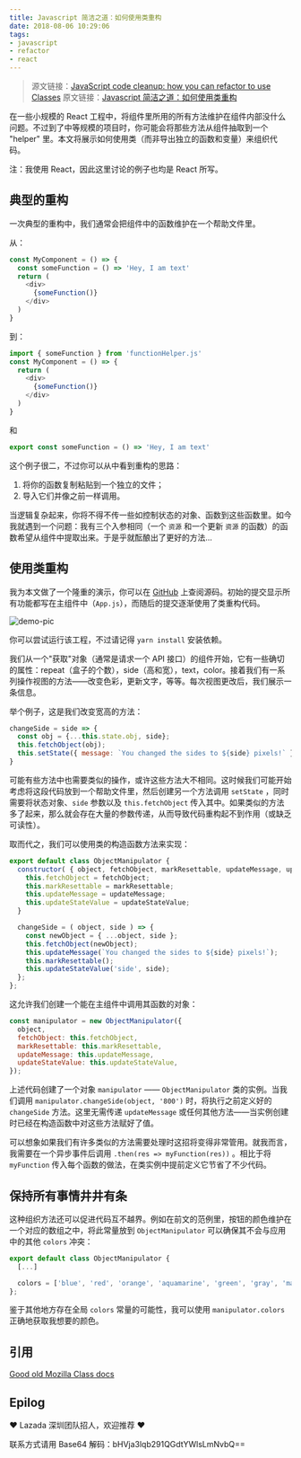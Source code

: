 ```yaml
---
title: Javascript 简洁之道：如何使用类重构
date: 2018-08-06 10:29:06
tags:
- javascript
- refactor
- react
---
```


> 源文链接：[JavaScript code cleanup: how you can refactor to use Classes](https://medium.freecodecamp.org/javascript-code-cleanup-how-you-can-refactor-to-use-classes-3948118e4468)
> 原文链接：[Javascript 简洁之道：如何使用类重构](http://blog.joouis.com/2018/08/06/how-you-can-refactor-to-use-classes/)



在一些小规模的 React 工程中，将组件里所用的所有方法维护在组件内部没什么问题。不过到了中等规模的项目时，你可能会将那些方法从组件抽取到一个 "helper" 里。本文将展示如何使用类（而非导出独立的函数和变量）来组织代码。

注：我使用 React，因此这里讨论的例子也均是 React 所写。

## 典型的重构

一次典型的重构中，我们通常会把组件中的函数维护在一个帮助文件里。

从：

```javascript
const MyComponent = () => {
  const someFunction = () => 'Hey, I am text'
  return (
    <div>
      {someFunction()}
    </div>
  )
}
```

到：

```javascript
import { someFunction } from 'functionHelper.js'
const MyComponent = () => {
  return (
    <div>
      {someFunction()}
    </div>
  )
}
```

和

```javascript
export const someFunction = () => 'Hey, I am text'
```

这个例子很二，不过你可以从中看到重构的思路：

1. 将你的函数复制粘贴到一个独立的文件；
2. 导入它们并像之前一样调用。

当逻辑复杂起来，你将不得不传一些如控制状态的对象、函数到这些函数里。如今我就遇到一个问题：我有三个入参相同（一个 `资源` 和一个更新 `资源` 的函数）的函数希望从组件中提取出来。于是乎就酝酿出了更好的方法...

## 使用类重构

我为本文做了一个隆重的演示，你可以在 [GitHub](https://github.com/AmberWilkie/class-demo) 上查阅源码。初始的提交显示所有功能都写在主组件中（`App.js`），而随后的提交逐渐使用了类重构代码。



![demo-pic](https://cdn-images-1.medium.com/max/2000/1*2Dj3heIrZkJLPmYdtkHICg.png)



你可以尝试运行该工程，不过请记得 `yarn install` 安装依赖。

我们从一个"获取"对象（通常是请求一个 API 接口）的组件开始，它有一些确切的属性：repeat（盒子的个数），side（高和宽），text，color。接着我们有一系列操作视图的方法——改变色彩，更新文字，等等。每次视图更改后，我们展示一条信息。

举个例子，这是我们改变宽高的方法：

```javascript
changeSide = side => {
  const obj = {...this.state.obj, side};
  this.fetchObject(obj);
  this.setState({ message: `You changed the sides to ${side} pixels!` });
}
```

可能有些方法中也需要类似的操作，或许这些方法大不相同。这时候我们可能开始考虑将这段代码放到一个帮助文件里，然后创建另一个方法调用 `setState` ，同时需要将状态对象、`side` 参数以及 `this.fetchObject` 传入其中。如果类似的方法多了起来，那么就会存在大量的参数传递，从而导致代码重构起不到作用（或缺乏可读性）。

取而代之，我们可以使用类的构造函数方法来实现：

```javascript
export default class ObjectManipulator {
  constructor( { object, fetchObject, markResettable, updateMessage, updateStateValue } ) {
    this.fetchObject = fetchObject;
    this.markResettable = markResettable;
    this.updateMessage = updateMessage;
    this.updateStateValue = updateStateValue;
  }

  changeSide = ( object, side ) => {
    const newObject = { ...object, side };
    this.fetchObject(newObject);
    this.updateMessage(`You changed the sides to ${side} pixels!`);
    this.markResettable();
    this.updateStateValue('side', side);
  };
};
```

这允许我们创建一个能在主组件中调用其函数的对象：

```javascript
const manipulator = new ObjectManipulator({
  object,
  fetchObject: this.fetchObject,
  markResettable: this.markResettable,
  updateMessage: this.updateMessage,
  updateStateValue: this.updateStateValue,
});
```

上述代码创建了一个对象 `manipulator` —— `ObjectManipulator` 类的实例。当我们调用 `manipulator.changeSide(object, '800')` 时，将执行之前定义好的 `changeSide` 方法。这里无需传递 `updateMessage` 或任何其他方法——当实例创建时已经在构造函数中对这些方法赋好了值。

可以想象如果我们有许多类似的方法需要处理时这招将变得非常管用。就我而言，我需要在一个异步事件后调用 `.then(res => myFunction(res))` 。相比于将 `myFunction` 传入每个函数的做法，在类实例中提前定义它节省了不少代码。

## 保持所有事情井井有条

这种组织方法还可以促进代码互不越界。例如在前文的范例里，按钮的颜色维护在一个对应的数组之中，将此常量放到 `ObjectManipulator` 可以确保其不会与应用中的其他 `colors` 冲突：

```javascript
export default class ObjectManipulator {
  [...]

  colors = ['blue', 'red', 'orange', 'aquamarine', 'green', 'gray', 'magenta'];
};
```

鉴于其他地方存在全局 `colors` 常量的可能性，我可以使用 `manipulator.colors` 正确地获取我想要的颜色。

## 引用

[Good old Mozilla Class docs](https://developer.mozilla.org/en-US/docs/Web/JavaScript/Reference/Classes)



## **Epilog**

❤️ Lazada 深圳团队招人，欢迎推荐 ❤️

联系方式请用 Base64 解码：bHVja3lqb291QGdtYWlsLmNvbQ==